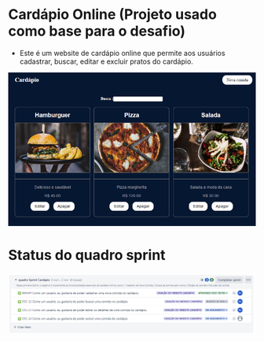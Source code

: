 # Cardápio Online (Projeto usado como base para o desafio)
* Este é um website de cardápio online que permite aos usuários cadastrar, buscar, editar e excluir pratos do cardápio.

![Minha Imagem Local](imagens/PaginaExemploProjeto.png)

# Status do quadro sprint 
![Minha Imagem Local](imagens/StatusQuadroSprint.png)
